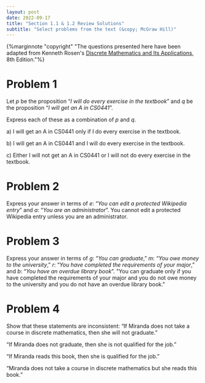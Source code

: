 ```yaml
---
layout: post
date: 2022-09-17
title: "Section 1.1 & 1.2 Review Solutions"
subtitle: "Select problems from the text (&copy; McGraw Hill)"
---
```


{%marginnote "copyright" "The questions presented here have been adapted from Kenneth Rosen's [Discrete Mathematics and Its Applications](https://www.amazon.com/Discrete-Mathematics-Applications-Kenneth-author/dp/1260091996/ref=pd_lpo_1?pd_rd_i=1260091996&psc=1), 8th Edition."%}

# Problem 1

Let $p$ be the proposition “_I will do every exercise in the textbook_” and $q$ be the proposition “_I will get an A in CS0441_”.

Express each of these as a combination of $p$ and $q$.

a) I will get an A in CS0441 only if I do every exercise in the textbook.

b) I will get an A in CS0441 and I will do every exercise in the textbook.

c) Either I will not get an A in CS0441 or I will not do every exercise in the textbook.

# Problem 2

Express your answer in terms of $e$: “_You can edit a protected Wikipedia entry_” and $a$: “_You are an administrator_”.
You cannot edit a protected Wikipedia entry unless you are an administrator.

# Problem 3

Express your answer in terms of $g$: “_You can graduate_,” $m$: _“You owe money to the university_,” $r$: “_You have completed the requirements of your major_,” and $b$: “_You have an overdue library book_”.
"You can graduate only if you have completed the requirements of your major and you do not owe money to the university and you do not have an overdue library book."

# Problem 4

Show that these statements are inconsistent:
“If Miranda does not take a course in discrete mathematics, then she will not graduate.”

“If Miranda does not graduate, then she is not qualified for the job.”

“If Miranda reads this book, then she is qualified for the job.”

“Miranda does not take a course in discrete mathematics but she reads this book.”

$$ $$
